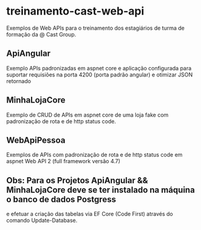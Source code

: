 # treinamento-cast-web-api
Exemplos de Web APIs para o treinamento dos estagiários de turma de formação da @ Cast Group.

## ApiAngular
 Exemplo APIs padronizadas em aspnet core e aplicação configurada para suportar 
 requisiões na porta 4200 (porta padrão angular) e otimizar JSON retornado

 ## MinhaLojaCore
  Exemplo de CRUD de APIs em aspnet core de uma loja fake com padronização de rota e de http status code.
  
 ## WebApiPessoa
 Exemplos de APIs com padronização de rota e de http status code em aspnet Web API 2 (full framework versão 4.7) 
 
 ## Obs: Para os Projetos ApiAngular && MinhaLojaCore deve se ter instalado na máquina o banco de dados Postgress 
 e efetuar a criação das tabelas via EF Core (Code First) através do comando Update-Database. 
